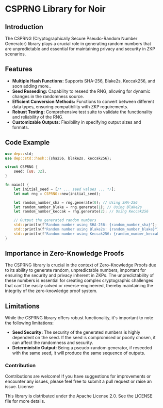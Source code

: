 # CSPRNG Library for Noir

## Introduction

The CSPRNG (Cryptographically Secure Pseudo-Random Number Generator) library plays a crucial role in generating random numbers that are unpredictable and essential for maintaining privacy and security in ZKP scenarios.

## Features

- **Multiple Hash Functions:** Supports SHA-256, Blake2s, Keccak256, and soon adding more..
- **Seed Reseeding:** Capability to reseed the RNG, allowing for dynamic changes in the randomness source.
- **Efficient Conversion Methods:** Functions to convert between different data types, ensuring compatibility with ZKP requirements.
- **Robust Testing:** Comprehensive test suite to validate the functionality and reliability of the RNG.
- **Customizable Outputs:** Flexibility in specifying output sizes and formats.

## Code Example

```rust
use dep::std;
use dep::std::hash::{sha256, blake2s, keccak256};

struct CSPRNG {
    seed: [u8; 32],
}

fn main() {
    let initial_seed = [/* ... seed values ... */];
    let mut rng = CSPRNG::new(initial_seed);

    let random_number_sha = rng.generate(0); // Using SHA-256
    let random_number_blake = rng.generate(1); // Using Blake2s
    let random_number_keccak = rng.generate(2); // Using Keccak256

    // Output the generated random numbers
    std::println(f"Random number using SHA-256: {random_number_sha}");
    std::println(f"Random number using Blake2s: {random_number_blake}");
    std::println(f"Random number using Keccak256: {random_number_keccak}");
}
```

## Importance in Zero-Knowledge Proofs

The CSPRNG library is crucial in the context of Zero-Knowledge Proofs due to its ability to generate random, unpredictable numbers, important for ensuring the security and privacy inherent in ZKPs. The unpredictability of these numbers is essential for creating complex cryptographic challenges that can't be easily solved or reverse-engineered, thereby maintaining the integrity of the zero-knowledge proof system.

## Limitations

While the CSPRNG library offers robust functionality, it's important to note the following limitations:

- **Seed Security:** The security of the generated numbers is highly dependent on the seed. If the seed is compromised or poorly chosen, it can affect the randomness and security.
- **Deterministic Output:** Being a pseudo-random generator, if reseeded with the same seed, it will produce the same sequence of outputs.

### Contribution

Contributions are welcome! If you have suggestions for improvements or encounter any issues, please feel free to submit a pull request or raise an issue.
License

This library is distributed under the Apache License 2.0. See the LICENSE file for more details.
